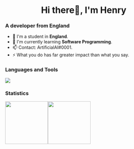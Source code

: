 <h1 align="center">Hi there👋, I'm Henry</h1>

### A developer from England 
- 🔭 I'm a student in **England**.
- 🌱 I'm currently learning **Software Programming**.
- 📫 Contact: ArtificialAI#0001.
- ⚡ What you do has far greater impact than what you say.

### Languages and Tools

![](https://skillicons.dev/icons?i=js,cs,c,discord,electron,express,figma,arduino,linux,lua,mysql,nginx,nodejs,vscode,visualstudio,sentry,css,html,docker,unreal,mongodb,cloudflare,postman,linux,bash,unity&theme=light&perline=6)

### Statistics

<img align="" height="137px" src="https://github-readme-stats-one-rosy.vercel.app/api?username=artificialai223&hide_title=true&hide_border=true&show_icons=true&count_private=true&line_height=21&theme=dracula" /><img align="" height="137px" src="https://github-readme-stats-one-rosy.vercel.app/api/top-langs/?username=artificialai223&hide_title=true&hide_border=true&layout=compact&hide=html&theme=dracula" />

